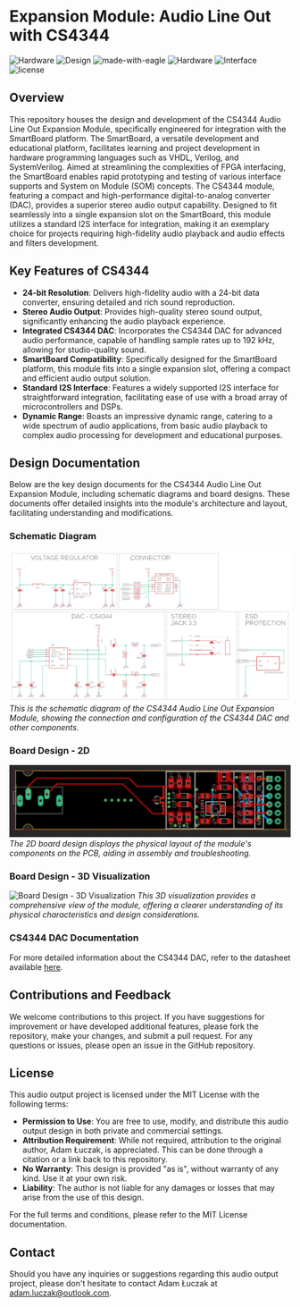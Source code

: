 # Expansion Module: Audio Line Out with CS4344

![Hardware](https://img.shields.io/badge/Hardware-PCB-red)
![Design](https://img.shields.io/badge/Design-Schematic-blue)
![made-with-eagle](https://img.shields.io/badge/Made%20with-Eagle-blue.svg)
![Hardware](https://img.shields.io/badge/Hardware-Expansion%20Module-blue)
![Interface](https://img.shields.io/badge/Interface-I2S-yellow)
![license](https://img.shields.io/badge/license-MIT-green)

## Overview
This repository houses the design and development of the CS4344 Audio Line Out Expansion Module, specifically engineered for integration with the SmartBoard platform. The SmartBoard, a versatile development and educational platform, facilitates learning and project development in hardware programming languages such as VHDL, Verilog, and SystemVerilog. Aimed at streamlining the complexities of FPGA interfacing, the SmartBoard enables rapid prototyping and testing of various interface supports and System on Module (SOM) concepts. The CS4344 module, featuring a compact and high-performance digital-to-analog converter (DAC), provides a superior stereo audio output capability. Designed to fit seamlessly into a single expansion slot on the SmartBoard, this module utilizes a standard I2S interface for integration, making it an exemplary choice for projects requiring high-fidelity audio playback and audio effects and filters development.

## Key Features of CS4344
- **24-bit Resolution**: Delivers high-fidelity audio with a 24-bit data converter, ensuring detailed and rich sound reproduction.
- **Stereo Audio Output**: Provides high-quality stereo sound output, significantly enhancing the audio playback experience.
- **Integrated CS4344 DAC**: Incorporates the CS4344 DAC for advanced audio performance, capable of handling sample rates up to 192 kHz, allowing for studio-quality sound.
- **SmartBoard Compatibility**: Specifically designed for the SmartBoard platform, this module fits into a single expansion slot, offering a compact and efficient audio output solution.
- **Standard I2S Interface**: Features a widely supported I2S interface for straightforward integration, facilitating ease of use with a broad array of microcontrollers and DSPs.
- **Dynamic Range**: Boasts an impressive dynamic range, catering to a wide spectrum of audio applications, from basic audio playback to complex audio processing for development and educational purposes.

## Design Documentation

Below are the key design documents for the CS4344 Audio Line Out Expansion Module, including schematic diagrams and board designs. These documents offer detailed insights into the module's architecture and layout, facilitating understanding and modifications.

### Schematic Diagram
![Schematic Diagram](media/sch.png)
*This is the schematic diagram of the CS4344 Audio Line Out Expansion Module, showing the connection and configuration of the CS4344 DAC and other components.*

### Board Design - 2D
![Board Design - 2D](media/brd.png)
*The 2D board design displays the physical layout of the module's components on the PCB, aiding in assembly and troubleshooting.*

### Board Design - 3D Visualization
![Board Design - 3D Visualization](media/brd_3D.png)
*This 3D visualization provides a comprehensive view of the module, offering a clearer understanding of its physical characteristics and design considerations.*

### CS4344 DAC Documentation
For more detailed information about the CS4344 DAC, refer to the datasheet available [here](media/CS4344_45_48_F2-1141644.pdf).

## Contributions and Feedback
We welcome contributions to this project. If you have suggestions for improvement or have developed additional features, please fork the repository, make your changes, and submit a pull request. For any questions or issues, please open an issue in the GitHub repository.

## License
This audio output project is licensed under the MIT License with the following terms:

- **Permission to Use**: You are free to use, modify, and distribute this audio output design in both private and commercial settings.
- **Attribution Requirement**: While not required, attribution to the original author, Adam Łuczak, is appreciated. This can be done through a citation or a link back to this repository.
- **No Warranty**: This design is provided "as is", without warranty of any kind. Use it at your own risk.
- **Liability**: The author is not liable for any damages or losses that may arise from the use of this design.

For the full terms and conditions, please refer to the MIT License documentation.

## Contact
Should you have any inquiries or suggestions regarding this audio output project, please don't hesitate to contact Adam Łuczak at adam.luczak@outlook.com.
